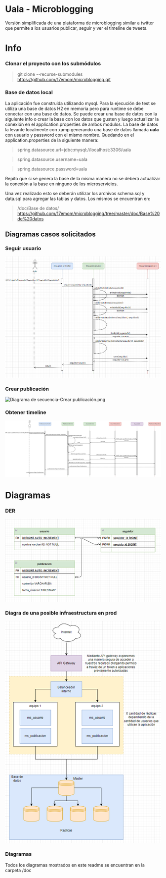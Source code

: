 # Uala - Microblogging
Versión simplificada de una plataforma de microblogging similar a twitter que permite a los usuarios publicar, seguir y ver el timeline de tweets.

# Info
### Clonar el proyecto con los submódulos
> git clone --recurse-submodules https://github.com/17emom/microblogging.git

### Base de datos local
La aplicación fue construida utilizando mysql. Para la ejecución de test se utiliza una base de datos H2 en memoria pero para runtime se debe conectar con una base de datos.
Se puede crear una base de datos con la siguiente info o crear la base con los datos que gusten y luego actualizar la conexión en el application.properties de ambos modulos.
La base de datos la levante localmente con xamp generando una base de datos llamada **uala** con usuario y password con el mismo nombre. Quedando en el application.properties de la siguiente manera:
>spring.datasource.url=jdbc:mysql://localhost:3306/uala

>spring.datasource.username=uala

>spring.datasource.password=uala

Repito que si se genera la base de la misma manera no se deberá actualizar la conexión a la base en ninguno de los microservicios.

Una vez realizado esto se deberán utilizar los archivos schema.sql y data.sql para agregar las tablas y datos. Los mismos se encuentran en:
>/doc/Base de datos/
https://github.com/17emom/microblogging/tree/master/doc/Base%20de%20datos

## Diagramas casos solicitados
### Seguir usuario
![Diagrama de secuencia - Seguir usuario.png](doc%2Fimagenes%20readme%2FDiagrama%20de%20secuencia%20-%20Seguir%20usuario.png)
### Crear publicación
![Diagrama de secuencia-Crear publicación.png](doc%2Fimagenes%20readme%2FDiagrama%20de%20secuencia-Crear%20publicaci%C3%B3n.png)
### Obtener timeline
![Diagrama de secuencia - Obtener timeline.png](doc%2Fimagenes%20readme%2FDiagrama%20de%20secuencia%20-%20Obtener%20timeline.png)

# Diagramas
### DER
![img.png](doc/imagenes%20readme/DER.png)

### Diagra de una posible infraestructura en prod
![Diagrama posible infraestructura de prod.png](doc%2Fimagenes%20readme%2FDiagrama%20posible%20infraestructura%20de%20prod.png)

### Diagramas
Todos los diagramas mostrados en este readme se encuentran en la carpeta /doc